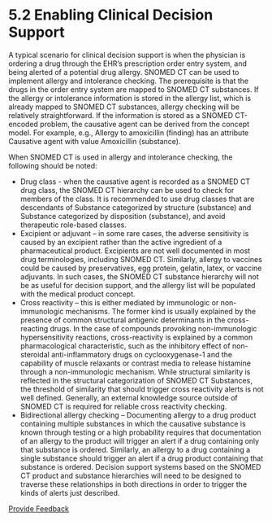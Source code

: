 # 5.2 Enabling Clinical Decision Support

A typical scenario for clinical decision support is when the physician is ordering a drug through the EHR’s prescription order entry system, and being alerted of a potential drug allergy. SNOMED CT can be used to implement allergy and intolerance checking. The prerequisite is that the drugs in the order entry system are mapped to SNOMED CT substances. If the allergy or intolerance information is stored in the allergy list, which is already mapped to SNOMED CT substances, allergy checking will be relatively straightforward. If the information is stored as a SNOMED CT-encoded problem, the causative agent can be derived from the concept model. For example, e.g., Allergy to amoxicillin (finding) has an attribute Causative agent with value Amoxicillin (substance). 

When SNOMED CT is used in allergy and intolerance checking, the following should be noted:

  * Drug class - when the causative agent is recorded as a SNOMED CT drug class, the SNOMED CT hierarchy can be used to check for members of the class. It is recommended to use drug classes that are descendants of Substance categorized by structure (substance) and Substance categorized by disposition (substance), and avoid therapeutic role-based classes. 
  * Excipient or adjuvant – in some rare cases, the adverse sensitivity is caused by an excipient rather than the active ingredient of a pharmaceutical product. Excipients are not well documented in most drug terminologies, including SNOMED CT. Similarly, allergy to vaccines could be caused by preservatives, egg protein, gelatin, latex, or vaccine adjuvants. In such cases, the SNOMED CT substance hierarchy will not be as useful for decision support, and the allergy list will be populated with the medical product concept. 
  * Cross reactivity – this is either mediated by immunologic or non-immunologic mechanisms. The former kind is usually explained by the presence of common structural antigenic determinants in the cross-reacting drugs. In the case of compounds provoking non-immunologic hypersensitivity reactions, cross-reactivity is explained by a common pharmacological characteristic, such as the inhibitory effect of non-steroidal anti-inflammatory drugs on cyclooxygenase-1 and the capability of muscle relaxants or contrast media to release histamine through a non-immunologic mechanism. While structural similarity is reflected in the structural categorization of SNOMED CT Substances, the threshold of similarity that should trigger cross reactivity alerts is not well defined. Generally, an external knowledge source outside of SNOMED CT is required for reliable cross reactivity checking.
  * Bidirectional allergy checking – Documenting allergy to a drug product containing multiple substances in which the causative substance is known through testing or a high probability requires that documentation of an allergy to the product will trigger an alert if a drug containing only that substance is ordered. Similarly, an allergy to a drug containing a single substance should trigger an alert if a drug product containing that substance is ordered. Decision support systems based on the SNOMED CT product and substance hierarchies will need to be designed to traverse these relationships in both directions in order to trigger the kinds of alerts just described.







<a href="https://docs.google.com/forms/d/e/1FAIpQLScTmbZIf0UEQwYDkY27EEWBkaiYkHSbR0_9DmFrMLXoQLyL7Q/viewform?usp=pp_url&entry.1767247133=Allergy+IG&entry.670899847=5.2%20Enabling%20Clinical%20Decision%20Support" class="button primary">Provide Feedback</a>
